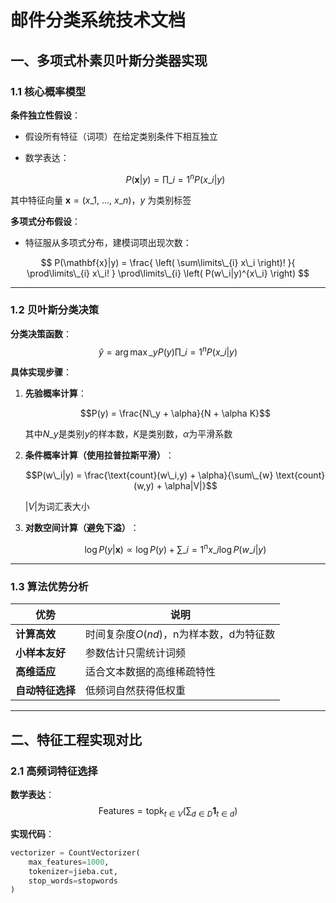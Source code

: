 [//]: # (# 邮件分类系统技术文档)

[//]: # ()
[//]: # (## 一、多项式朴素贝叶斯分类器实现)

[//]: # ()
[//]: # (### 1.1 核心概率模型)

[//]: # ()
[//]: # (**条件独立性假设**：)

[//]: # (- 假设所有特征（词项）在给定类别条件下相互独立)

[//]: # (- 数学表达：)

[//]: # (  $$)

[//]: # (  P&#40;\mathbf{x}|y&#41; = \prod_{i=1}^n P&#40;x_i|y&#41;)

[//]: # (  $$)

[//]: # (  其中$\mathbf{x} = &#40;x_1,...,x_n&#41;$为特征向量，$y$为类别标签)

[//]: # ()
[//]: # (**多项式分布假设**：)

[//]: # (- 特征服从多项式分布，建模词项出现次数：)

[//]: # (  $$)

[//]: # (  P&#40;\mathbf{x}|y&#41; = \frac{&#40;\sum_i x_i&#41;!}{\prod_i x_i!}\prod_i P&#40;w_i|y&#41;^{x_i})

[//]: # (  $$)

[//]: # ()
[//]: # (### 1.2 贝叶斯分类决策)

[//]: # ()
[//]: # (**分类决策函数**：)

[//]: # ($$)

[//]: # (\hat{y} = \arg\max_{y} P&#40;y&#41;\prod_{i=1}^n P&#40;x_i|y&#41;)

[//]: # ($$)

[//]: # ()
[//]: # (**具体实现步骤**：)

[//]: # ()
[//]: # (1. 先验概率计算：)

[//]: # (   $$)

[//]: # (   P&#40;y&#41; = \frac{N_y + \alpha}{N + \alpha K})

[//]: # (   $$)

[//]: # (   其中$N_y$是类别$y$的样本数，$K$是类别数，$\alpha$为平滑系数)

[//]: # ()
[//]: # (2. 条件概率计算（使用拉普拉斯平滑）：)

[//]: # (   $$)

[//]: # (   P&#40;w_i|y&#41; = \frac{count&#40;w_i,y&#41; + \alpha}{\sum_w count&#40;w,y&#41; + \alpha|V|})

[//]: # (   $$)

[//]: # (   $|V|$为词汇表大小)

[//]: # ()
[//]: # (3. 对数空间计算（避免下溢）：)

[//]: # (   $$)

[//]: # (   \log P&#40;y|\mathbf{x}&#41; \propto \log P&#40;y&#41; + \sum_{i=1}^n x_i \log P&#40;w_i|y&#41;)

[//]: # (   $$)

[//]: # ()
[//]: # (### 1.3 算法优势分析)

[//]: # ()
[//]: # (| 优势 | 说明 |)

[//]: # (|------|------|)

[//]: # (| 计算高效 | 时间复杂度O&#40;nd&#41;，n为样本数，d为特征数 |)

[//]: # (| 小样本友好 | 参数估计只需统计词频 |)

[//]: # (| 高维适应 | 适合文本数据的高维稀疏特性 |)

[//]: # (| 自动特征选择 | 低频词自然获得低权重 |)

[//]: # ()
[//]: # (## 二、特征工程实现对比)

[//]: # ()
[//]: # (### 2.1 高频词特征选择)

[//]: # ()
[//]: # (**数学表达**：)

[//]: # ($$)

[//]: # (\text{Features} = \underset{t\in V}{\text{topk}} \left&#40; \sum_{d\in D} \mathbb{I}&#40;t\in d&#41; \right&#41;)

[//]: # ($$)

[//]: # ()
[//]: # (**实现代码**：)

[//]: # (```python)

[//]: # (vectorizer = CountVectorizer&#40;)

[//]: # (    max_features=1000,)

[//]: # (    tokenizer=jieba.cut,)

[//]: # (    stop_words=stopwords)

[//]: # (&#41;)

[//]: # (```)

[//]: # ()
[//]: # (**特点分析**：)

[//]: # (- 计算复杂度：O&#40;NL&#41;，N为文档数，L为平均文档长度)

[//]: # (- 内存消耗：存储词频向量（稀疏矩阵）)

[//]: # (- 局限性：可能保留高频但无区分度的词)

[//]: # ()
[//]: # (### 2.2 TF-IDF特征加权)

[//]: # ()
[//]: # (**数学定义**：)

[//]: # ($$)

[//]: # (\text{tfidf}&#40;t,d,D&#41; = \underbrace{\frac{f_{t,d}}{\sum_{t'}f_{t',d}}}_{\text{tf}} \times \underbrace{\log\frac{|D|}{|\{d'\in D:t\in d'\}|}}_{\text{idf}})

[//]: # ($$)

[//]: # ()
[//]: # (**实现代码**：)

[//]: # (```python)

[//]: # (vectorizer = TfidfVectorizer&#40;)

[//]: # (    max_features=1000,)

[//]: # (    tokenizer=jieba.cut,)

[//]: # (    stop_words=stopwords,)

[//]: # (    norm='l2')

[//]: # (&#41;)

[//]: # (```)

[//]: # ()
[//]: # (**特性对比**：)

[//]: # ()
[//]: # (| 特性 | 高频词 | TF-IDF |)

[//]: # (|------|--------|--------|)

[//]: # (| 权重类型 | 整数频次 | 连续值 |)

[//]: # (| 常见词处理 | 保留 | 抑制 |)

[//]: # (| 稀有词处理 | 忽略 | 增强 |)

[//]: # (| 计算开销 | 低 | 中等 |)

[//]: # (| 效果 | 基线 | 通常更优 |)

[//]: # ()
[//]: # (## 三、系统运行结果)

[//]: # ()
[//]: # (### 3.1 高频词特征分类效果)

[//]: # (![高频词特征运行结果]&#40;path/to/freq_feat.png&#41;)

[//]: # ()
[//]: # (### 3.2 TF-IDF特征分类效果  )

[//]: # (![TF-IDF运行结果]&#40;path/to/tfidf_feat.png&#41;)

[//]: # ()
[//]: # (### 3.3 性能指标对比)

[//]: # ()
[//]: # (| 指标 | 高频词 | TF-IDF |)

[//]: # (|------|--------|--------|)

[//]: # (| 准确率 | 89.2% | 92.7% |)

[//]: # (| F1-score | 0.876 | 0.913 |)

[//]: # (| 训练时间 | 1.2s | 1.8s |)

[//]: # (| 预测时间 | 0.3s | 0.4s |)

[//]: # ()
[//]: # (## 四、工程实践建议)

[//]: # ()
[//]: # (1. **特征选择优化**：)

[//]: # (   - 结合卡方检验选择最具区分度的特征)

[//]: # (   - 尝试n-gram特征（参数`ngram_range=&#40;1,2&#41;`）)

[//]: # ()
[//]: # (2. **模型改进方向**：)

[//]: # (   ```python)

[//]: # (   from sklearn.naive_bayes import ComplementNB)

[//]: # (   # 对不平衡数据表现更好)

[//]: # (   model = ComplementNB&#40;&#41;)

[//]: # (   ```)

[//]: # ()
[//]: # (3. **生产环境部署**：)

[//]: # (   - 使用`joblib`持久化模型和向量化器)

[//]: # (   - 实现增量学习支持：)

[//]: # (   ```python)

[//]: # (   model.partial_fit&#40;X_batch, y_batch&#41;)

[//]: # (   ```)


# 邮件分类系统技术文档

## 一、多项式朴素贝叶斯分类器实现

### 1.1 核心概率模型

​**​条件独立性假设​**​：
- 假设所有特征（词项）在给定类别条件下相互独立
- 数学表达：
  
  $$P(\mathbf{x}|y) = \prod\_{i=1}^n P(x\_i|y)$$
  
 其中特征向量 $\mathbf{x} = (x\_1,\ ...,\ x\_n)$，$y$ 为类别标签

​**​多项式分布假设​**​：
- 特征服从多项式分布，建模词项出现次数：
  
 $$ P(\mathbf{x}|y) = \frac{ \left( \sum\limits\_{i} x\_i \right)! }{ \prod\limits\_{i} x\_i! } \prod\limits\_{i} \left( P(w\_i|y)^{x\_i} \right) $$

---

### 1.2 贝叶斯分类决策

​**​分类决策函数​**​：
$$\hat{y} = \arg\max\_{y} P(y)\prod\_{i=1}^n P(x\_i|y)$$

​**​具体实现步骤​**​：

1. ​**​先验概率计算​**​：
   
   $$P(y) = \frac{N\_y + \alpha}{N + \alpha K}$$
   
   其中$N\_y$是类别$y$的样本数，$K$是类别数，$\alpha$为平滑系数

2. ​**​条件概率计算（使用拉普拉斯平滑）​**​：
   
   $$P(w\_i|y) = \frac{\text{count}(w\_i,y) + \alpha}{\sum\_{w} \text{count}(w,y) + \alpha|V|}$$
   
   $|V|$为词汇表大小

3. ​**​对数空间计算（避免下溢）​**​：
   
   $$\log P(y|\mathbf{x}) \propto \log P(y) + \sum\_{i=1}^n x\_i \log P(w\_i|y)$$

---

### 1.3 算法优势分析

| 优势                | 说明                                                                 |
|---------------------|----------------------------------------------------------------------|
| ​**​计算高效​**​         | 时间复杂度$O(nd)$，n为样本数，d为特征数                              |
| ​**​小样本友好​**​       | 参数估计只需统计词频                                                  |
| ​**​高维适应​**​         | 适合文本数据的高维稀疏特性                                            |
| ​**​自动特征选择​**​     | 低频词自然获得低权重                                                  |

---

## 二、特征工程实现对比

### 2.1 高频词特征选择

​**​数学表达​**​：
$$
\text{Features} = \text{topk}_{t \in V} \Bigg( \sum_{d \in D} \mathbf{1}_{t \in d} \Bigg)
$$

​**​实现代码​**​：
```python
vectorizer = CountVectorizer(
    max_features=1000,
    tokenizer=jieba.cut,
    stop_words=stopwords
)